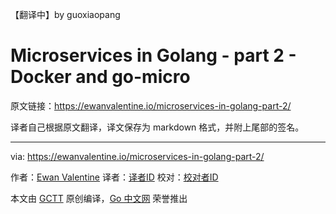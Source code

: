 【翻译中】by guoxiaopang
# Microservices in Golang - part 2 - Docker and go-micro

原文链接：https://ewanvalentine.io/microservices-in-golang-part-2/

译者自己根据原文翻译，译文保存为 markdown 格式，并附上尾部的签名。

----------------

via: https://ewanvalentine.io/microservices-in-golang-part-2/

作者：[Ewan Valentine](http://ewanvalentine.io/author/ewan)
译者：[译者ID](https://github.com/译者ID)
校对：[校对者ID](https://github.com/校对者ID)

本文由 [GCTT](https://github.com/studygolang/GCTT) 原创编译，[Go 中文网](https://studygolang.com/) 荣誉推出
